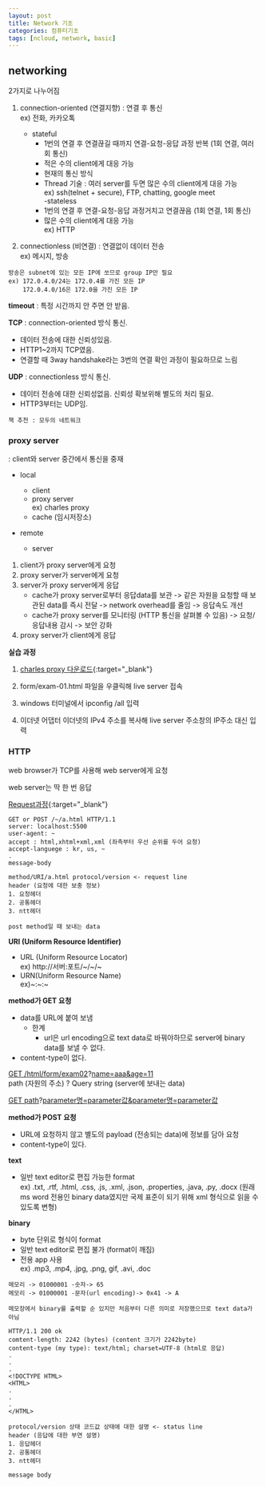 ```yaml
---
layout: post
title: Network 기초
categories: 컴퓨터기초
tags: [ncloud, network, basic]
---
```


## networking
2가지로 나누어짐

1. connection-oriented (연결지향) : 연결 후 통신  
ex) 전화, 카카오톡
    - stateful
        - 1번의 연결 후 연결끊길 때까지 연결-요청-응답 과정 반복
        (1회 연결, 여러 회 통신)
        - 적은 수의 client에게 대응 가능
        - 현재의 통신 방식
        - Thread 기술 : 여러 server를 두면 많은 수의 client에게 대응 가능  
        ex) ssh(telnet + secure), FTP, chatting, google meet  
    -stateless
        - 1번의 연결 후 연결-요청-응답 과정거치고 연결끊음
        (1회 연결, 1회 통신)
        - 많은 수의 client에게 대응 가능  
        ex) HTTP


2. connectionless (비연결) : 연결없이 데이터 전송  
ex) 메시지, 방송

```
방송은 subnet에 있는 모든 IP에 쏘므로 group IP만 필요
ex) 172.0.4.0/24는 172.0.4를 가진 모든 IP
    172.0.4.0/16은 172.0을 가진 모든 IP
```

**timeout** : 특정 시간까지 안 주면 안 받음.

**TCP** : connection-oriented 방식 통신. 
- 데이터 전송에 대한 신뢰성있음.
- HTTP1~2까지 TCP였음.
- 연결할 때 3way handshake라는 3번의 연결 확인 과정이 필요하므로 느림

**UDP** : connectionless 방식 통신. 
- 데이터 전송에 대한 신뢰성없음. 신뢰성 확보위해 별도의 처리 필요.
- HTTP3부터는 UDP임.


```
책 추천 : 모두의 네트워크
```

### proxy server
: client와 server 중간에서 통신을 중재

- local
    - client
    - proxy server  
        ex) charles proxy
    - cache (임시저장소)

- remote
    - server

1. client가 proxy server에게 요청
1. proxy server가 server에게 요청
1. server가 proxy server에게 응답
    - cache가 proxy server로부터 응답data를 보관 -> 같은 자원을 요청할 때 보관된 data를 즉시 전달 -> network overhead를 줄임 -> 응답속도 개선
    - cache가 proxy server를 모니터링 (HTTP 통신을 살펴볼 수 있음) -> 요청/응답내용 감시 -> 보안 강화
1. proxy server가 client에게 응답

**실습 과정**

1. [charles proxy 다운로드](https://www.charlesproxy.com/latest-release/download.do){:target="_blank"}

1. form/exam-01.html 파일을 우클릭해 live server 접속

1. windows 터미널에서 ipconfig /all 입력

1. 이더넷 어댑터 이더넷의 IPv4 주소를 복사해 live server 주소창의 IP주소 대신 입력




### HTTP

web browser가 TCP를 사용해 web server에게 요청

web server는 딱 한 번 응답

[Request과정](https://www.w3.org/Protocols/rfc2616/rfc2616-sec5.html#sec5){:target="_blank"}

```browser
GET or POST /~/a.html HTTP/1.1
server: localhost:5500
user-agent: ~
accept : html,xhtml+xml,xml (좌측부터 우선 순위를 두어 요청)
accept-languege : kr, us, ~
.
message-body
```

```browser
method/URI/a.html protocol/version <- request line
header (요청에 대한 보충 정보)
1. 요청헤더
2. 공통헤더
3. ntt헤더

post method일 때 보내는 data
```

**URI (Uniform Resource Identifier)**
- URL (Uniform Resource Locator)  
ex) http://서버:포트/~/~/~
- URN(Uniform Resource Name)  
ex)~:~:~

**method가 GET 요청**
- data를 URL에 붙여 보냄
    - 한계
        - url은 url encoding으로 text data로 바꿔야하므로 server에 binary data를 보낼 수 없다.
- content-type이 없다.

<u>GET /html/form/exam02</u>?<u>name=aaa&age=11</u>  
    path (자원의 주소) ? Query string (server에 보내는 data)

<u>GET path</u>?<u>parameter명=parameter값&parameter명=parameter값</u>

**method가 POST 요청**
- URL에 요청하지 않고 별도의 payload (전송되는 data)에 정보를 담아 요청
- content-type이 있다.

**text**
- 일반 text editor로 편집 가능한 format  
ex) .txt, .rtf, .html, .css, .js, .xml, .json, .properties, .java, .py, .docx (원래 ms word 전용인 binary data였지만 국제 표준이 되기 위해 xml 형식으로 읽을 수 있도록 변형)

**binary**
- byte 단위로 형식이 format
- 일반 text editor로 편집 불가 (format이 깨짐)
- 전용 app 사용  
ex) .mp3, .mp4, .jpg, .png, gif, .avi, .doc

```
메모리 -> 01000001 -숫자-> 65
메모리 -> 01000001 -문자(url encoding)-> 0x41 -> A

메모장에서 binary를 출력할 순 있지만 처음부터 다른 의미로 저장했으므로 text data가 아님
```

```server
HTTP/1.1 200 ok
comtent-length: 2242 (bytes) (content 크기가 2242byte)
content-type (my type): text/html; charset=UTF-8 (html로 응답)
.
.
.
<!DOCTYPE HTML>
<HTML>
.
.
.
</HTML>
```

```server
protocol/version 상태 코드값 상태에 대한 설명 <- status line
header (응답에 대한 부연 설명)
1. 응답헤더
2. 공통헤더
3. ntt헤더

message body
```






